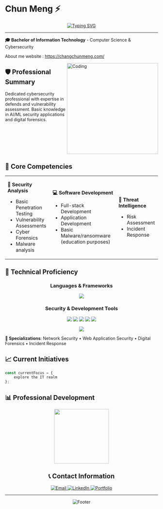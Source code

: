 # Chun Meng ⚡

<div align="center">
  
[![Typing SVG](https://readme-typing-svg.herokuapp.com?font=Fira+Code&weight=500&size=22&pause=1000&color=2E9EF7&center=true&vCenter=true&width=600&lines=Cybersecurity+Professional;Software+Developer;IT+Security+Specialist)](https://git.io/typing-svg)

</div>

---

**🎓 Bachelor of Information Technology** - Computer Science & Cybersecurity

About me website : https://changchunmeng.com/

<img align="right" alt="Coding" width="300" src="https://cdn.dribbble.com/users/1162077/screenshots/3848914/programmer.gif">

## 🛡️ Professional Summary

Dedicated cybersecurity professional with expertise in defends and vulnerability assessment. Basic knowledge in AI/ML security applications and digital forensics.

<br clear="right"/>

## 🎯 Core Competencies

<table>
<tr>
<td>

**🔐 Security Analysis**
- Basic Penetration Testing
- Vulnerability Assessments  
- Cyber Forensics
- Malware analysis

</td>
<td>

**💻 Software Development**
- Full-stack Development 
- Application Development
- Basic Malware/ransomware (education purposes)

</td>
<td>

**🧠 Threat Intelligence**
- Risk Assessment
- Incident Response

</td>
</tr>
</table>

## 🚀 Technical Proficiency

<div align="center">

### Languages & Frameworks
<p>
  <img src="https://skillicons.dev/icons?i=python,js,cpp,c,bash,html,css&theme=light" />
</p>

### Security & Development Tools
<p>
  <img src="https://img.shields.io/badge/Wireshark-1679A7?style=for-the-badge&logo=wireshark&logoColor=white"/>
  <img src="https://img.shields.io/badge/Nmap-4682B4?style=for-the-badge"/>
  <img src="https://img.shields.io/badge/Metasploit-2596CD?style=for-the-badge"/>
  <img src="https://img.shields.io/badge/Burp_Suite-FF6633?style=for-the-badge"/>
  <img src="https://img.shields.io/badge/Kali_Linux-557C94?style=for-the-badge&logo=kalilinux&logoColor=white"/>
</p>

<p>
  <img src="https://skillicons.dev/icons?i=git,docker,linux,vscode&theme=light" />
</p>

</div>

**🎯 Specializations**: Network Security • Web Application Security • Digital Forensics • Incident Response  

## 📈 Current Initiatives

```typescript
const currentFocus = {
    explore the IT realm 
};
```

## 📊 Professional Development

<div align="center">
  <img height="180em" src="https://github-readme-stats.vercel.app/api?username=yourusername&show_icons=true&theme=github_dark&include_all_commits=true&count_private=true&hide_border=true"/>



## 📞 Contact Information

<div align="center">

<a href="mailto:ccmandccs@gmail.com">
  <img src="https://img.shields.io/badge/Email-D14836?style=for-the-badge&logo=gmail&logoColor=white" alt="Email"/>
</a>
<a href="https://sg.linkedin.com/in/chang-chun-meng-63935028b">
  <img src="https://img.shields.io/badge/LinkedIn-0077B5?style=for-the-badge&logo=linkedin&logoColor=white" alt="LinkedIn"/>
</a>
<a href="https://changchunmeng.com">
  <img src="https://img.shields.io/badge/Portfolio-FF5722?style=for-the-badge&logo=todoist&logoColor=white" alt="Portfolio"/>
</a>

</div>

---

<div align="center">
  <img src="https://readme-typing-svg.herokuapp.com?font=Fira+Code&size=14&pause=1000&color=6C7B7F&center=true&vCenter=true&width=600&lines=Committed+to+advancing+cybersecurity+through+ethical+practices;Building+a+more+secure+digital+future" alt="Footer" />
</div>
